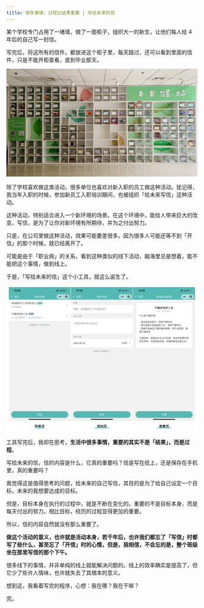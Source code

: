 ```yaml
---
title: 很多事情，过程比结果重要 | 写给未来的信
---
```


某个学校专门占用了一堵墙，做了一面柜子，组织大一的新生，让他们每人给 4 年后的自己写一封信。

写完后，将这所有的信件，都放进这个柜子里，每天路过，还可以看到里面的信件，只是不能开柜查看，直到毕业那天。

![](./_image/FullSizeRender-2.jpg)

除了学校喜欢做这类活动，很多单位也喜欢对新入职的员工做这种活动。犹记得，我当年入职的时候，参加新员工入职培训期间，也被组织「给未来写信」这种活动。

这种活动，特别适合进入一个新环境的场景。在这个环境中，能给人带来巨大的改变。写信，是为了让你对新环境有所期待，并为之付出努力。

只是，在公司里做这种活动，效果可能要差很多。因为很多人可能还等不到「开信」的那个时候，就已经离开了。

可能是由于「职业病」的关系，看到这种类似的线下活动，脑海里总是想着，能不能把这个事情，做到线上。

于是，「写给未来的信」这个小工具，就这么诞生了。

![](./_image/8E2EF2D5-DDF4-4BFA-AEDD-ACF784BB527D.png)

工具写完后，我却在思考，**生活中很多事情，重要的其实不是「结果」，而是过程**。

写给未来的信，信的内容是什么，它真的重要吗？信是写在纸上，还是保存在手机里，真的重要吗？

我觉得这是值得思考的问题，给未来的自己写信，其目的是为了给自己设定一个目标，未来的我想要达成的目标。

但是，目标本身在执行的过程中，就是不断在变化的。重要的不是目标本身，而是每天付出的努力。相比目标，经历的过程显得更加的重要。

所以，信的内容自然就没有那么重要了。

**做这个活动的意义，也许就是活动本身，若干年后，也许我们都忘了「写信」时都写了些什么，甚至忘了「开信」时的心情，但是，我相信，不会忘的是，整个班级坐在那里写信的那个下午。**

很多线下的事情，并非单纯的线上就能解决问题的。线上的效率确实是提高了，但它少了些许人情味，也许就失去了其根本的意义。

想到这，我看着写完的程序，心想：我在哪？我在干嘛？

完。